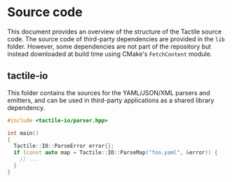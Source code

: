 # Source code

This document provides an overview of the structure of the Tactile source code. The source code of
third-party dependencies are provided in the `lib` folder. However, some dependencies are not part
of the repository but instead downloaded at build time using CMake's `FetchContent` module.

## tactile-io

This folder contains the sources for the YAML/JSON/XML parsers and emitters, and can be used in
third-party applications as a shared library dependency.

```C++
#include <tactile-io/parser.hpp>

int main()
{
  Tactile::IO::ParseError error{};
  if (const auto map = Tactile::IO::ParseMap("foo.yaml", &error)) {
    // ...
  }
}
```